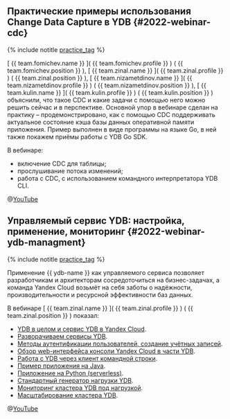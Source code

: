 ## Практические примеры использования Change Data Capture в YDB {#2022-webinar-cdc}

{% include notitle [practice_tag](../../tags.md#practice) %}

[ {{ team.fomichev.name }} ]( {{ team.fomichev.profile }} ) ( {{ team.fomichev.position }} ), [ {{ team.zinal.name }} ](  {{ team.zinal.profile }} ) ( {{ team.zinal.position }} ), [  {{ team.nizametdinov.name }} ]( {{ team.nizametdinov.profile }} ) ( {{ team.nizametdinov.position }} ), [ {{ team.kulin.name }} ]( {{ team.kulin.profile }} ) ( {{ team.kulin.position }} ) объяснили, что такое CDC и какие задачи с помощью него можно решить сейчас и в перспективе. Основной упор в вебинаре сделан на практику – продемонстрировано, как с помощью CDC поддерживать актуальное состояние кэша базы данных оперативной памяти приложения. Пример выполнен в виде программы на языке Go, в ней также покажем приёмы работы с YDB Go SDK.

В вебинаре:
* включение CDC для таблицы;
* прослушивание потока изменений;
* работа с CDC, c использованием командного интерпретатора YDB CLI.

@[YouTube](https://www.youtube.com/watch?v=BG6pPfQ0IHE)

## Управляемый сервис YDB: настройка, применение, мониторинг {#2022-webinar-ydb-managment}

{% include notitle [practice_tag](../../tags.md#practice) %}

Применение {{ ydb-name }} как управляемого сервиса позволяет разработчикам и архитекторам сосредоточиться на бизнес-задачах, а команда Yandex Cloud возьмёт на себя заботы о надёжности, производительности и ресурсной эффективности баз данных.

В вебинаре [ {{ team.zinal.name }} ]( {{ team.zinal.profile }} ) ( {{ team.zinal.position }} ) показал:
* [YDB в целом и сервис YDB в Yandex Cloud](https://www.youtube.com/watch?v=d5NEDzsyp7Q&t=90s).
* [Разворачиваем сервисы YDB](https://www.youtube.com/watch?v=d5NEDzsyp7Q&t=284s).
* [Методы аутентификации пользователей, создание учётных записей](https://www.youtube.com/watch?v=d5NEDzsyp7Q&t=728s).
* [Обзор web-интерфейса консоли Yandex Cloud в части YDB](https://www.youtube.com/watch?v=d5NEDzsyp7Q&t=1145s).
* [Работа с YDB через клиент командной строки](https://www.youtube.com/watch?v=d5NEDzsyp7Q&t=1396s).
* [Пример приложения на Java](https://www.youtube.com/watch?v=d5NEDzsyp7Q&t=1837s).
* [Приложение на Python (serverless)](https://www.youtube.com/watch?v=d5NEDzsyp7Q&t=2466s).
* [Стандартный генератор нагрузки YDB](https://www.youtube.com/watch?v=d5NEDzsyp7Q&t=2962s).
* [Мониторинг кластера YDB под нагрузкой](https://www.youtube.com/watch?v=d5NEDzsyp7Q&t=3189s).
* [Масштабирование кластера YDB](https://www.youtube.com/watch?v=d5NEDzsyp7Q&t=3417s).

@[YouTube](https://www.youtube.com/watch?v=d5NEDzsyp7Q)